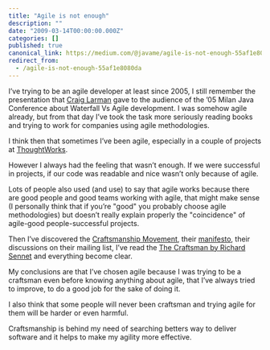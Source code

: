 ```yaml
---
title: "Agile is not enough"
description: ""
date: "2009-03-14T00:00:00.000Z"
categories: []
published: true
canonical_link: https://medium.com/@javame/agile-is-not-enough-55af1e8080da
redirect_from:
  - /agile-is-not-enough-55af1e8080da
---
```


I’ve trying to be an agile developer at least since 2005, I still remember the presentation that [Craig Larman](http://www.craiglarman.com/) gave to the audience of the ’05 Milan Java Conference about Waterfall Vs Agile development. I was somehow agile already, but from that day I’ve took the task more seriously reading books and trying to work for companies using agile methodologies.

I think then that sometimes I’ve been agile, especially in a couple of projects at [ThoughtWorks](http://www.thoughtworks.com/).

However I always had the feeling that wasn’t enough. If we were successful in projects, if our code was readable and nice wasn’t only because of agile.

Lots of people also used (and use) to say that agile works because there are good people and good teams working with agile, that might make sense (I personally think that if you’re "good" you probably choose agile methodologies) but doesn’t really explain properly the "coincidence" of agile-good people-successful projects.

Then I’ve discovered the [Craftsmanship Movement](http://groups.google.com/group/software_craftsmanship/?pli=1), their [manifesto](http://manifesto.softwarecraftsmanship.org/), their discussions on their mailing list, I’ve read the [The Craftsman by Richard Sennet](http://www.amazon.com/Craftsman-Richard-Sennett/dp/0300119097) and everything become clear.

My conclusions are that I’ve chosen agile because I was trying to be a craftsman even before knowing anything about agile, that I’ve always tried to improve, to do a good job for the sake of doing it.

I also think that some people will never been craftsman and trying agile for them will be harder or even harmful.

Craftsmanship is behind my need of searching betters way to deliver software and it helps to make my agility more effective.
